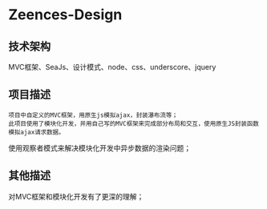 # Zeences-Design
## 技术架构
MVC框架、SeaJs、设计模式、node、css、underscore、jquery
## 项目描述
    项目中自定义的MVC框架，用原生js模拟ajax，封装瀑布流等；
    此项目使用了模块化开发，并用自己写的MVC框架来完成部分布局和交互，使用原生JS封装函数模拟ajax请求数据。
使用观察者模式来解决模块化开发中异步数据的渲染问题；
## 其他描述
对MVC框架和模块化开发有了更深的理解；
